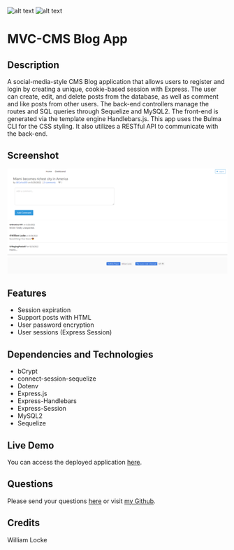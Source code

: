 ![alt text](https://img.shields.io/badge/License-MIT-brightgreen)
![alt text](https://img.shields.io/badge/ver.-1.0.0-blue)

# MVC-CMS Blog App


## Description

A social-media-style CMS Blog application that allows users to register and login by creating a unique, cookie-based session with Express.
The user can create, edit, and delete posts from the database, as well as comment and like posts from other users. 
The back-end controllers manage the routes and SQL queries through Sequelize and MySQL2.
The front-end is generated via the template engine Handlebars.js. This app uses the Bulma CLI for the CSS styling. It also utilizes a RESTful API to communicate with the back-end.

## Screenshot

![alt screenshot](./assets/images/hacker-news-clone.png)

## Features

- Session expiration
- Support posts with HTML
- User password encryption
- User sessions (Express Session)

## Dependencies and Technologies

- bCrypt
- connect-session-sequelize
- Dotenv
- Express.js
- Express-Handlebars
- Express-Session
- MySQL2
- Sequelize

## Live Demo

You can access the deployed application [here](https://the-developers-download.herokuapp.com/).

## Questions

Please send your questions [here](mailto:williamlocke.cello@gmail.com?subject=[GitHub]%20MVC-CMS%20Blog%20App) or visit [my Github](https://github.com/dopecello).

## Credits

William Locke  

